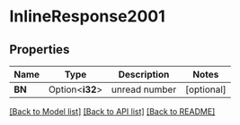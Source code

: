# InlineResponse2001

## Properties

Name | Type | Description | Notes
------------ | ------------- | ------------- | -------------
**BN** | Option<**i32**> | unread number | [optional]

[[Back to Model list]](../README.md#documentation-for-models) [[Back to API list]](../README.md#documentation-for-api-endpoints) [[Back to README]](../README.md)



